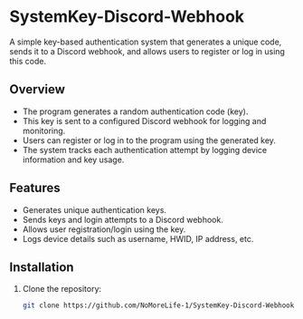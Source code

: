 # SystemKey-Discord-Webhook

A simple key-based authentication system that generates a unique code, sends it to a Discord webhook, and allows users to register or log in using this code.

## Overview

- The program generates a random authentication code (key).
- This key is sent to a configured Discord webhook for logging and monitoring.
- Users can register or log in to the program using the generated key.
- The system tracks each authentication attempt by logging device information and key usage.

## Features

- Generates unique authentication keys.
- Sends keys and login attempts to a Discord webhook.
- Allows user registration/login using the key.
- Logs device details such as username, HWID, IP address, etc.


## Installation

1. Clone the repository:
   ```bash
   git clone https://github.com/NoMoreLife-1/SystemKey-Discord-Webhook.git

